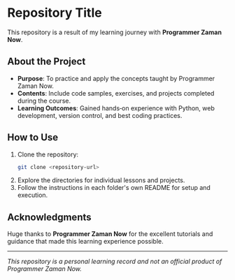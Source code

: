
# Repository Title

This repository is a result of my learning journey with **Programmer Zaman Now**.

## About the Project

- **Purpose**: To practice and apply the concepts taught by Programmer Zaman Now.
- **Contents**: Include code samples, exercises, and projects completed during the course.
- **Learning Outcomes**: Gained hands‑on experience with Python, web development, version control, and best coding practices.

## How to Use

1. Clone the repository:
   ```bash
   git clone <repository-url>
   ```
2. Explore the directories for individual lessons and projects.
3. Follow the instructions in each folder's own README for setup and execution.

## Acknowledgments

Huge thanks to **Programmer Zaman Now** for the excellent tutorials and guidance that made this learning experience possible.

---
*This repository is a personal learning record and not an official product of Programmer Zaman Now.*
